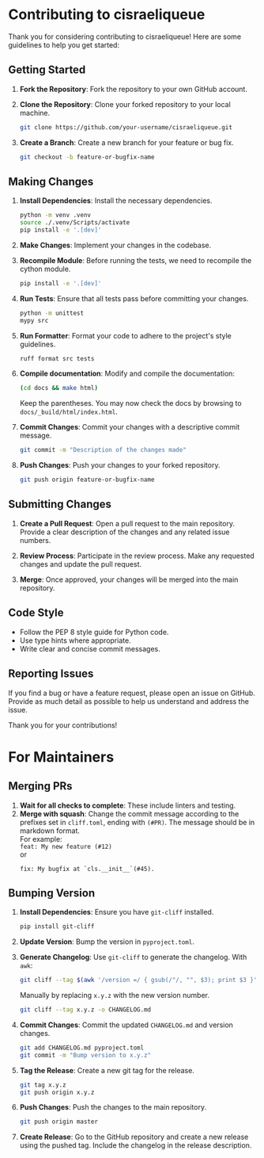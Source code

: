 # Contributing to cisraeliqueue

Thank you for considering contributing to cisraeliqueue! Here are some guidelines to help you get started:

## Getting Started

1. **Fork the Repository**: Fork the repository to your own GitHub account.

2. **Clone the Repository**: Clone your forked repository to your local machine.
   ```sh
   git clone https://github.com/your-username/cisraeliqueue.git
   ```

3. **Create a Branch**: Create a new branch for your feature or bug fix.
   ```sh
   git checkout -b feature-or-bugfix-name
   ```

## Making Changes

1. **Install Dependencies**: Install the necessary dependencies.
   ```sh
   python -m venv .venv
   source ./.venv/Scripts/activate
   pip install -e '.[dev]'
   ```

2. **Make Changes**: Implement your changes in the codebase.

3. **Recompile Module**: Before running the tests, we need to recompile the cython module.
   ```sh
   pip install -e '.[dev]'
   ```

4. **Run Tests**: Ensure that all tests pass before committing your changes.
   ```sh
   python -m unittest
   mypy src
   ```

5. **Run Formatter**: Format your code to adhere to the project's style guidelines.
   ```sh
   ruff format src tests
   ```

6. **Compile documentation**: Modify and compile the documentation:
   ```sh
   (cd docs && make html)
   ```
   Keep the parentheses.
   You may now check the docs by browsing to `docs/_build/html/index.html`.

7. **Commit Changes**: Commit your changes with a descriptive commit message.
   ```sh
   git commit -m "Description of the changes made"
   ```

8. **Push Changes**: Push your changes to your forked repository.
   ```sh
   git push origin feature-or-bugfix-name
   ```

## Submitting Changes

1. **Create a Pull Request**: Open a pull request to the main repository. Provide a clear description of the changes and any related issue numbers.

2. **Review Process**: Participate in the review process. Make any requested changes and update the pull request.

3. **Merge**: Once approved, your changes will be merged into the main repository.

## Code Style

- Follow the PEP 8 style guide for Python code.
- Use type hints where appropriate.
- Write clear and concise commit messages.

## Reporting Issues

If you find a bug or have a feature request, please open an issue on GitHub. Provide as much detail as possible to help us understand and address the issue.

Thank you for your contributions!

# For Maintainers

## Merging PRs

1. **Wait for all checks to complete**: These include linters and testing.
2. **Merge with squash**: Change the commit message according to the prefixes set in `cliff.toml`, ending with `(#PR)`. The message should be in markdown format.  
    For example:  
   `feat: My new feature (#12)`  
   or  
   ```
   fix: My bugfix at `cls.__init__`(#45).
   ```

## Bumping Version

1. **Install Dependencies**: Ensure you have `git-cliff` installed.
   ```sh
   pip install git-cliff
   ```

2. **Update Version**: Bump the version in `pyproject.toml`.

3. **Generate Changelog**: Use `git-cliff` to generate the changelog.
   With `awk`:
   ```sh
   git cliff --tag $(awk '/version =/ { gsub(/"/, "", $3); print $3 }' pyproject.toml) -o CHANGELOG.md
   ```
   Manually by replacing `x.y.z` with the new version number.
   ```sh
   git cliff --tag x.y.z -o CHANGELOG.md
   ```

4. **Commit Changes**: Commit the updated `CHANGELOG.md` and version changes.
   ```sh
   git add CHANGELOG.md pyproject.toml
   git commit -m "Bump version to x.y.z"
   ```

5. **Tag the Release**: Create a new git tag for the release.
   ```sh
   git tag x.y.z
   git push origin x.y.z
   ```

6. **Push Changes**: Push the changes to the main repository.
   ```sh
   git push origin master
   ```

7. **Create Release**: Go to the GitHub repository and create a new release using the pushed tag. Include the changelog in the release description.

